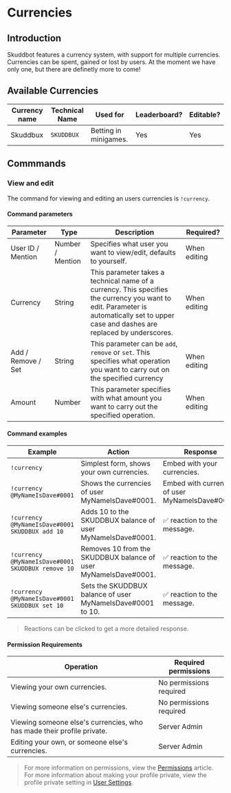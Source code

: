 # Currencies

## Introduction
Skuddbot features a currency system, with support for multiple currencies. Currencies can be spent, gained or lost by users.
At the moment we have only one, but there are definetly more to come! 

## Available Currencies
| Currency name | Technical Name | Used for              | Leaderboard? | Editable? |
|---------------|----------------|-----------------------|--------------|-----------|
| Skuddbux      | `SKUDDBUX`     | Betting in minigames. | Yes          | Yes       |
## Commmands
### View and edit
The command for viewing and editing an users currencies is `!currency`.

#### Command parameters
| Parameter          | Type             | Description                                                                                                                                                                             | Required?    |
|--------------------|------------------|-----------------------------------------------------------------------------------------------------------------------------------------------------------------------------------------|--------------|
| User ID / Mention  | Number / Mention | Specifies what user you want to view/edit, defaults to yourself.                                                                                                                        | When editing |
| Currency           | String           | This parameter takes a technical name of a currency. This specifies the currency you want to edit. Parameter is automatically set to upper case and dashes are replaced by underscores. | When editing |
| Add / Remove / Set | String           | This parameter can be `add`, `remove` or `set`. This specifies what operation you want to carry out on the specified currency                                                           | When editing |
| Amount             | Number           | This parameter specifies with what amount you want to carry out the specified operation.                                                                                                | When editing |
#### Command examples
| Example                                           | Action                                                          | Response                                         |
|---------------------------------------------------|-----------------------------------------------------------------|--------------------------------------------------|
| `!currency`                                       | Simplest form, shows your own currencies.                       | Embed with your currencies.                      |
| `!currency @MyNameIsDave#0001`                    | Shows the currencies of user MyNameIsDave#0001.                 | Embed with currencies of user MyNameIsDave#0001. |
| `!currency @MyNameIsDave#0001 SKUDDBUX add 10`    | Adds 10 to the SKUDDBUX balance of user MyNameIsDave#0001.      | ✅ reaction to the message.                       |
| `!currency @MyNameIsDave#0001 SKUDDBUX remove 10` | Removes 10 from the SKUDDBUX balance of user MyNameIsDave#0001. | ✅ reaction to the message.                       |
| `!currency @MyNameIsDave#0001 SKUDDBUX set 10`    | Sets the SKUDDBUX balance of user MyNameIsDave#0001 to 10.      | ✅ reaction to the message.                       |
> Reactions can be clicked to get a more detailed response.

#### Permission Requirements
| Operation                                                              | Required permissions    |
|------------------------------------------------------------------------|-------------------------|
| Viewing your own currencies.                                           | No permissions required |
| Viewing someone else's currencies.                                     | No permissions required |
| Viewing someone else's currencies, who has made their profile private. | Server Admin            |
| Editing your own, or someone else's currencies.                        | Server Admin            |
> For more information on permissions, view the [Permissions]() article.  
> For more information about making your profile private, view the profile private setting in [User Settings](user-settings.md#profile-private).






